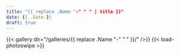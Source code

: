```yaml
---
title: "{{ replace .Name "-" " " | title }}"
date: {{ .Date }}
draft: true
---
```


{{< gallery dir="/galleries/{{ replace .Name "-" " " }}/" />}} {{< load-photoswipe >}}